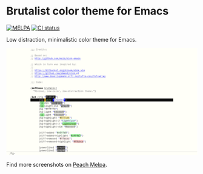 # Brutalist color theme for Emacs

[![MELPA](https://melpa.org/packages/brutalist-theme-badge.svg)](https://melpa.org/#/brutalist-theme) [![CI status](https://ci.madhouse-project.org/api/badges/algernon/brutalist-theme.el/status.svg?branch=master)](https://ci.madhouse-project.org/algernon/brutalist-theme.el)

Low distraction, minimalistic color theme for Emacs.

![Brutalist Theme](data/screenshot.png)

Find more screenshots on [Peach Melpa](https://peach-melpa.org/themes/brutalist-theme).
